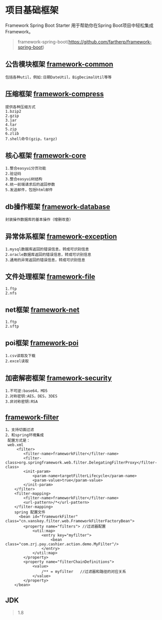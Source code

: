 # 项目基础框架 

Framework Spring Boot Starter 用于帮助你在Spring Boot项目中轻松集成Framework。
> framework-spring-boot(https://github.com/fartherp/framework-spring-boot)

## 公告模块框架 [framework-common](https://github.com/fartherp/framework/tree/master/framework-common)
```
包括各种util，例如:日期DateUtil，BigDecimalUtil等等
```

## 压缩框架 [framework-compress](https://github.com/fartherp/framework/tree/master/framework-compress)
```
提供各种压缩方式
1.bzip2
2.gzip
3.jar
4.tar
5.zip
6.zlib
7.shell命令(gzip，targz)
```

## 核心框架 [framework-core](https://github.com/fartherp/framework/tree/master/framework-core)
```
1.整合easyui分页功能
2.验证码
3.整合easyui树结构
4.统一前端请求后的返回参数
5.发送邮件，包括html邮件
```

## db操作框架 [framework-database](https://github.com/fartherp/framework/tree/master/framework-database)
```
封装操作数据库的基本操作（增删改查）
```

## 异常体系框架 [framework-exception](https://github.com/fartherp/framework/tree/master/framework-exception)
```
1.mysql数据库返回的错误信息，转成可识别信息
2.oracle数据库返回的错误信息，转成可识别信息
3.通用的异常返回的错误信息，转成可识别信息
```

## 文件处理框架 [framework-file](https://github.com/fartherp/framework/tree/master/framework-file)
```
1.ftp
2.nfs
```

## net框架 [framework-net](https://github.com/fartherp/framework/tree/master/framework-net)
```
1.ftp
2.sftp
```

## poi框架 [framework-poi](https://github.com/fartherp/framework/tree/master/framework-poi)
```
1.csv读取及下载
2.excel读取
```

## 加密解密框架 [framework-security](https://github.com/fartherp/framework/tree/master/framework-security)
```
1.不可逆:base64，MD5
2.对称密钥:AES，DES，3DES
3.非对称密钥:RSA
```

## [framework-filter](https://github.com/fartherp/framework/tree/master/framework-filter)

```
1、支持切面过滤
2、和spring环境集成
 配置方式是：
 web.xml 
     <filter>
        <filter-name>frameworkFilter</filter-name>
        <filter-class>org.springframework.web.filter.DelegatingFilterProxy</filter-class>
        <init-param>
            <param-name>targetFilterLifecycle</param-name>
            <param-value>true</param-value>
        </init-param>
    </filter>
    <filter-mapping>
        <filter-name>frameworkFilter</filter-name>
        <url-pattern>/*</url-pattern>
    </filter-mapping>
    spring 配置文件
      <bean id="frameworkFilter" class="cn.vanskey.filter.web.FrameworkFilterFactoryBean">
        <property name="filters"> //过滤器配置
            <util:map>
                <entry key="myfilter">
                    <bean  class="com.zrj.pay.cashier.action.demo.MyFilter"/>
                </entry>
            </util:map>
        </property>
        <property name="filterChainDefinitions">
            <value>
                /** = myfilter   //过滤器和路径的对应关系
            </value>
        </property>
    </bean>
``` 

## JDK
> 1.8

